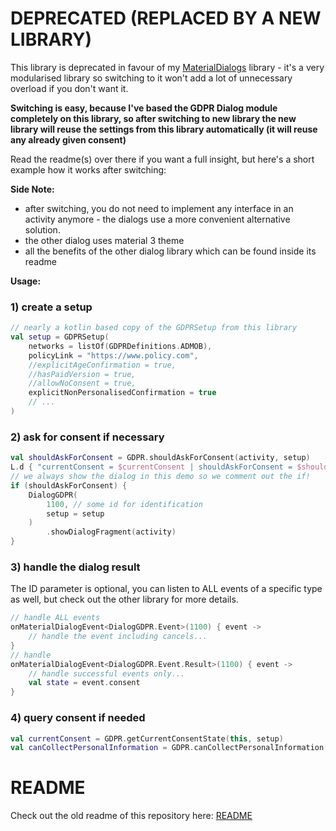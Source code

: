 # DEPRECATED (REPLACED BY A NEW LIBRARY)

This library is deprecated in favour of my [MaterialDialogs](https://github.com/MFlisar/MaterialDialogs) library - it's a very modularised library so switching to it won't add a lot of unnecessary overload if you don't want it.

**Switching is easy, because I've based the GDPR Dialog module completely on this library, so after switching to new library the new library will reuse the settings from this library automatically (it will reuse any already given consent)**

Read the readme(s) over there if you want a full insight, but here's a short example how it works after switching:

**Side Note:** 

* after switching, you do not need to implement any interface in an activity anymore - the dialogs use a more convenient alternative solution.
* the other dialog uses material 3 theme
* all the benefits of the other dialog library which can be found inside its readme

**Usage:**

### 1) create a setup
```kotlin
// nearly a kotlin based copy of the GDPRSetup from this library
val setup = GDPRSetup(
    networks = listOf(GDPRDefinitions.ADMOB),
    policyLink = "https://www.policy.com",
    //explicitAgeConfirmation = true,
    //hasPaidVersion = true,
    //allowNoConsent = true,
    explicitNonPersonalisedConfirmation = true
    // ...
)
```

### 2) ask for consent if necessary

```kotlin
val shouldAskForConsent = GDPR.shouldAskForConsent(activity, setup)
L.d { "currentConsent = $currentConsent | shouldAskForConsent = $shouldAskForConsent" }
// we always show the dialog in this demo so we comment out the if!
if (shouldAskForConsent) {
    DialogGDPR(
    	1100, // some id for identification
    	setup = setup
    )
        .showDialogFragment(activity)
}
```

### 3) handle the dialog result

The ID parameter is optional, you can listen to ALL events of a specific type as well, but check out the other library for more details.

```kotlin
// handle ALL events
onMaterialDialogEvent<DialogGDPR.Event>(1100) { event ->
    // handle the event including cancels...
}
// handle 
onMaterialDialogEvent<DialogGDPR.Event.Result>(1100) { event ->
    // handle successful events only...
	val state = event.consent
}
```

### 4) query consent if needed
```kotlin
val currentConsent = GDPR.getCurrentConsentState(this, setup)
val canCollectPersonalInformation = GDPR.canCollectPersonalInformation(this, setup)
```

# README

Check out the old readme of this repository here: [README](README-ORIGINAL.md)